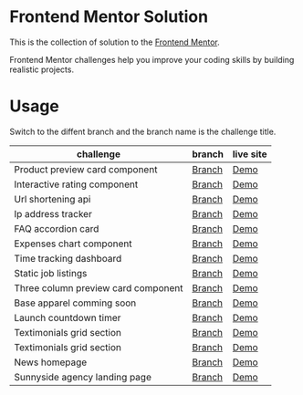 # Frontend Mentor Solution

This is the collection of solution to the [Frontend Mentor](https://www.frontendmentor.io/home). 

Frontend Mentor challenges help you improve your coding skills by building realistic projects. 

# Usage

Switch to the diffent branch and the branch name is the challenge title. 

| challenge | branch | live site |
|  ----  | ----  | ---- |
| Product preview card component | [Branch](https://github.com/Jim876633/frontend-mentor-solution/tree/product-preview-card-component) | [Demo](https://jim-product-preview-card-component.netlify.app/) |
| Interactive rating component | [Branch](https://github.com/Jim876633/frontend-mentor-solution/tree/interactive-rating-component) | [Demo](https://jim-interative-rating-component.netlify.app/) |
| Url shortening api | [Branch](https://github.com/Jim876633/frontend-mentor-solution/tree/url-shortening-api-master) | [Demo](https://jim-url-shortening-api-master.netlify.app/) |
| Ip address tracker | [Branch](https://github.com/Jim876633/frontend-mentor-solution/tree/ip-address-tracker-master) | [Demo](https://jim-ip-address-tracker-master.netlify.app/) |
| FAQ accordion card | [Branch](https://github.com/Jim876633/frontend-mentor-solution/tree/faq-accordion-card-main) | [Demo](https://jim-faq-accordion-card-main.netlify.app/) |
| Expenses chart component | [Branch](https://github.com/Jim876633/frontend-mentor-solution/tree/expenses-chart-component-main) | [Demo](https://jim-expenses-chart-component-main.netlify.app/) |
| Time tracking dashboard | [Branch](https://github.com/Jim876633/frontend-mentor-solution/tree/time-tracking-dashboard-main) | [Demo](https://jim-time-tracking-dashboard.netlify.app/) |
| Static job listings | [Branch](https://github.com/Jim876633/frontend-mentor-solution/tree/static-job-listings-master) | [Demo](https://jim-static-job-listings.netlify.app/) |
| Three column preview card component | [Branch](https://github.com/Jim876633/frontend-mentor-solution/tree/three-column-preview-card-component) | [Demo](https://jin-three-column-preview-card.netlify.app/) |
| Base apparel comming soon | [Branch](https://github.com/Jim876633/frontend-mentor-solution/tree/base-apparel-comming-soon) | [Demo](https://jim-base-apparel-comming-soon.netlify.app/) |
| Launch countdown timer | [Branch](https://github.com/Jim876633/frontend-mentor-solution/tree/launch-countdown-timer) | [Demo](https://jim-launch-countdown-timer.netlify.app/) |
| Textimonials grid section | [Branch](https://github.com/Jim876633/frontend-mentor-solution/tree/textimonials-grid-section) | [Demo](https://jim-textimonials-grid-section.netlify.app/) |
| Textimonials grid section | [Branch](https://github.com/Jim876633/frontend-mentor-solution/tree/rest-countries-api-with-color-theme-switcher) | [Demo](https://jim-rest-countries-api.netlify.app/) |
| News homepage | [Branch](https://github.com/Jim876633/frontend-mentor-solution/tree/news-homepage) | [Demo](https://jim-news-homepage.netlify.app/) |
| Sunnyside agency landing page | [Branch](https://github.com/Jim876633/frontend-mentor-solution/tree/sunnyside-agency-landing-page) | [Demo](https://jim-sunnyside-agency-landing-page.netlify.app/) |







